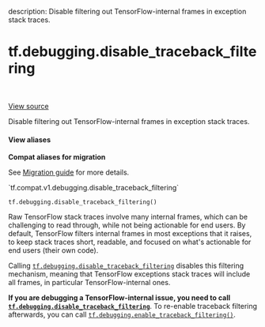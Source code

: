 description: Disable filtering out TensorFlow-internal frames in exception stack traces.

<div itemscope itemtype="http://developers.google.com/ReferenceObject">
<meta itemprop="name" content="tf.debugging.disable_traceback_filtering" />
<meta itemprop="path" content="Stable" />
</div>

# tf.debugging.disable_traceback_filtering

<!-- Insert buttons and diff -->

<table class="tfo-notebook-buttons tfo-api nocontent" align="left">

</table>

<a target="_blank" href="/code/stable/tensorflow/python/util/traceback_utils.py">View source</a>



Disable filtering out TensorFlow-internal frames in exception stack traces.

<section class="expandable">
  <h4 class="showalways">View aliases</h4>
  <p>
<b>Compat aliases for migration</b>
<p>See
<a href="https://www.tensorflow.org/guide/migrate">Migration guide</a> for
more details.</p>
<p>`tf.compat.v1.debugging.disable_traceback_filtering`</p>
</p>
</section>

<pre class="devsite-click-to-copy prettyprint lang-py tfo-signature-link">
<code>tf.debugging.disable_traceback_filtering()
</code></pre>



<!-- Placeholder for "Used in" -->

Raw TensorFlow stack traces involve many internal frames, which can be
challenging to read through, while not being actionable for end users.
By default, TensorFlow filters internal frames in most exceptions that it
raises, to keep stack traces short, readable, and focused on what's
actionable for end users (their own code).

Calling <a href="../../tf/debugging/disable_traceback_filtering.md"><code>tf.debugging.disable_traceback_filtering</code></a> disables this filtering
mechanism, meaning that TensorFlow exceptions stack traces will include
all frames, in particular TensorFlow-internal ones.

**If you are debugging a TensorFlow-internal issue, you need to call
<a href="../../tf/debugging/disable_traceback_filtering.md"><code>tf.debugging.disable_traceback_filtering</code></a>**.
To re-enable traceback filtering afterwards, you can call
<a href="../../tf/debugging/enable_traceback_filtering.md"><code>tf.debugging.enable_traceback_filtering()</code></a>.